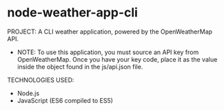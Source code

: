 # node-weather-app-cli
PROJECT: A CLI weather application, powered by the OpenWeatherMap API.
- NOTE: To use this application, you must source an API key from OpenWeatherMap. Once you have your key code, place it as the value inside the object found in the js/api.json file.

TECHNOLOGIES USED:
- Node.js
- JavaScript (ES6 compiled to ES5)
